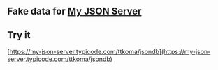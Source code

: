 ## Fake data for [My JSON Server](https://my-json-server.typicode.com)

## Try it

[https://my-json-server.typicode.com/ttkoma/jsondb](https://my-json-server.typicode.com/ttkoma/jsondb)

